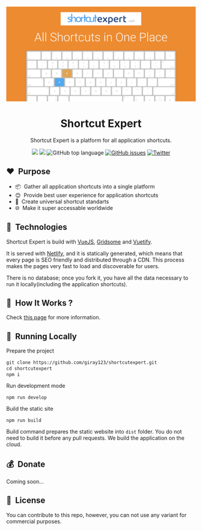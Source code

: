 <p align="center"><img src="static/img/share.png"></p>
<h1 align="center">Shortcut Expert</h1>
<p align="center">Shortcut Expert is a platform for all application shortcuts.</p>
<p align="center">
  <img src="https://img.shields.io/github/languages/code-size/giray123/shortcutexpert?style=for-the-badge" />
  <img src="https://img.shields.io/github/languages/count/giray123/shortcutexpert?style=for-the-badge" />
  <img alt="GitHub top language" src="https://img.shields.io/github/languages/top/giray123/shortcutexpert?style=for-the-badge">
  <a href="https://github.com/giray123/shortcutexpert/issues"><img alt="GitHub issues" src="https://img.shields.io/github/issues/giray123/shortcutexpert?style=for-the-badge"></a>
<a href="https://twitter.com/intent/tweet?text=Wow:&url=https%3A%2F%2Fgithub.com%2Fgiray123%2Fshortcutexpert"><img alt="Twitter" src="https://img.shields.io/twitter/url?logo=twitter&style=for-the-badge&url=https%3A%2F%2Fgithub.com%2Fgiray123%2Fshortcutexpert"></a>
</p>

## :heart:&nbsp; Purpose

- :package:&nbsp; Gather all application shortcuts into a single platform
- :blush:&nbsp; Provide best user experience for application shortcuts
- :necktie:&nbsp; Create universal shortcut standarts
- :globe_with_meridians:&nbsp; Make it super accessable worldwide

## :hammer:&nbsp; Technologies

Shortcut Expert is build with <a href="https://vuejs.org/">VueJS</a>, <a href="https://gridsome.org/">Gridsome</a> and <a href="https://vuetifyjs.com/en/">Vuetify</a>.

It is served with [Netlify](https://www.netlify.com/), and it is statically generated, which means that every page is SEO friendly and distributed through a CDN. This process makes the pages very fast to load and discoverable for users.

There is no database; once you fork it, you have all the data necessary to run it locally(including the application shortcuts).

## :gift:&nbsp; How It Works ?

Check [this page](https://shortcutexpert.com/how-it-works) for more information.

## :eyes:&nbsp; Running Locally

Prepare the project

```shell
git clone https://github.com/giray123/shortcutexpert.git
cd shortcutexpert
npm i
```

Run development mode

```shell
npm run develop
```

Build the static site

```shell
npm run build
```

Build command prepares the static website into `dist` folder. You do not need to build it before any pull requests. We build the application on the cloud.

## :moneybag:&nbsp; Donate

Coming soon...

## :bookmark:&nbsp; License

You can contribute to this repo, however, you can not use any variant for commercial purposes.
